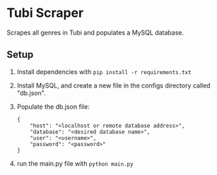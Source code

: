 # Tubi Scraper #

Scrapes all genres in Tubi and populates a MySQL database.

## Setup

1. Install dependencies with ```pip install -r requirements.txt```
2. Install MySQL, and create a new file in the configs directory called "db.json".
3. Populate the db.json file:

    ```
    {
        "host": "<localhost or remote database address>",
        "database": "<desired database name>",
        "user": "<username>",
        "password": "<password>"
    }

    ```
4. run the main.py file with ```python main.py```